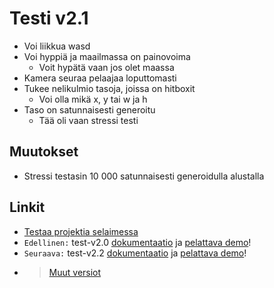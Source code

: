 # Testi v2.1
- Voi liikkua wasd
- Voi hyppiä ja maailmassa on painovoima
	- Voit hypätä vaan jos olet maassa
- Kamera seuraa pelaajaa loputtomasti
- Tukee nelikulmio tasoja, joissa on hitboxit
	- Voi olla mikä x, y tai w ja h
- Taso on satunnaisesti generoitu
	- Tää oli vaan stressi testi

## Muutokset
- Stressi testasin 10 000 satunnaisesti generoidulla alustalla

## Linkit

- [Testaa projektia selaimessa](https://kassu11.github.io/platformer/test-v2.1/)
- `Edellinen:` test-v2.0 [dokumentaatio](https://github.com/kassu11/platformer/tree/main/test-v2.0) ja [pelattava demo](https://kassu11.github.io/platformer/test-v2.0/)!
- `Seuraava:` test-v2.2 [dokumentaatio](https://github.com/kassu11/platformer/tree/main/test-v2.2) ja [pelattava demo](https://kassu11.github.io/platformer/test-v2.2/)!
- > [Muut versiot](https://github.com/kassu11/platformer#readme)